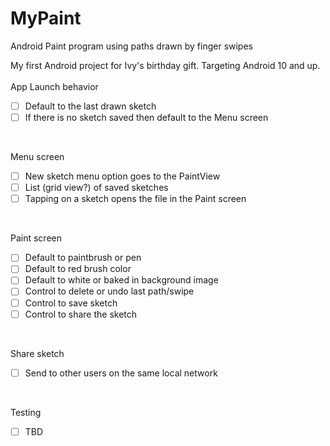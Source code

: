 # MyPaint
Android Paint program using paths drawn by finger swipes

My first Android project for Ivy's birthday gift. Targeting Android 10 and up.
<br>
<br>
App Launch behavior  
- [ ] Default to the last drawn sketch
- [ ] If there is no sketch saved then default to the Menu screen
<br>

Menu screen  
- [ ] New sketch menu option goes to the PaintView
- [ ] List (grid view?) of saved sketches
- [ ] Tapping on a sketch opens the file in the Paint screen
<br>

Paint screen
- [ ] Default to paintbrush or pen
- [ ] Default to red brush color
- [ ] Default to white or baked in background image
- [ ] Control to delete or undo last path/swipe
- [ ] Control to save sketch
- [ ] Control to share the sketch
<br>

Share sketch
- [ ] Send to other users on the same local network
<br>

Testing<br>
- [ ] TBD
